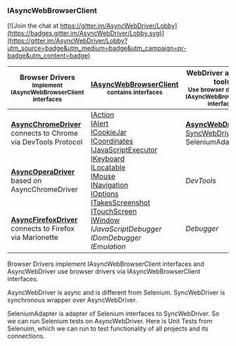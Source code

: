 ### IAsyncWebBrowserClient

[![Join the chat at https://gitter.im/AsyncWebDriver/Lobby](https://badges.gitter.im/AsyncWebDriver/Lobby.svg)](https://gitter.im/AsyncWebDriver/Lobby?utm_source=badge&utm_medium=badge&utm_campaign=pr-badge&utm_content=badge)


Browser Drivers<br><sub>Implement IAsyncWebBrowserClient interfaces</sub> | [IAsyncWebBrowserClient](https://github.com/ToCSharp/IAsyncWebBrowserClient/blob/master/IAsyncWebBrowserClient/IAsyncWebBrowserClient.cs)<br><sub>contains interfaces</sub> | WebDriver and other tools<br><sub>Use browser drivers via IAsyncWebBrowserClient interfaces</sub> 
--------------- | ---------------------- | -------------------------- 
**[AsyncChromeDriver](https://github.com/ToCSharp/AsyncChromeDriver)**<br>connects to Chrome via DevTools Protocol<td rowspan=3>[IAction](https://github.com/ToCSharp/IAsyncWebBrowserClient/blob/master/IAsyncWebBrowserClient/AsyncInteractions/IAction.cs)<br>[IAlert](https://github.com/ToCSharp/IAsyncWebBrowserClient/blob/master/IAsyncWebBrowserClient/AsyncInteractions/IAlert.cs)<br>[ICookieJar](https://github.com/ToCSharp/IAsyncWebBrowserClient/blob/master/IAsyncWebBrowserClient/BrowserOptions/ICookieJar.cs)<br>[ICoordinates](https://github.com/ToCSharp/IAsyncWebBrowserClient/blob/master/IAsyncWebBrowserClient/AsyncInteractions/ICoordinates.cs)<br>[IJavaScriptExecutor](https://github.com/ToCSharp/IAsyncWebBrowserClient/blob/master/IAsyncWebBrowserClient/AsyncInteractions/IJavascriptExecutor.cs)<br>[IKeyboard](https://github.com/ToCSharp/IAsyncWebBrowserClient/blob/master/IAsyncWebBrowserClient/AsyncInteractions/IKeyboard.cs)<br>[ILocatable](https://github.com/ToCSharp/IAsyncWebBrowserClient/blob/master/IAsyncWebBrowserClient/AsyncInteractions/ILocatable.cs)<br>[IMouse](https://github.com/ToCSharp/IAsyncWebBrowserClient/blob/master/IAsyncWebBrowserClient/AsyncInteractions/IMouse.cs)<br>[INavigation](https://github.com/ToCSharp/IAsyncWebBrowserClient/blob/master/IAsyncWebBrowserClient/AsyncInteractions/INavigation.cs)<br>[IOptions](https://github.com/ToCSharp/IAsyncWebBrowserClient/blob/master/IAsyncWebBrowserClient/BrowserOptions/IOptions.cs)<br>[ITakesScreenshot](https://github.com/ToCSharp/IAsyncWebBrowserClient/blob/master/IAsyncWebBrowserClient/AsyncInteractions/ITakesScreenshot.cs)<br>[ITouchScreen](https://github.com/ToCSharp/IAsyncWebBrowserClient/blob/master/IAsyncWebBrowserClient/AsyncInteractions/ITouchScreen.cs)<br>[IWindow](https://github.com/ToCSharp/IAsyncWebBrowserClient/blob/master/IAsyncWebBrowserClient/BrowserOptions/IWindow.cs)<br>_IJavaScriptDebugger_<br>_IDomDebugger_<br>_IEmulation_<br> | **[AsyncWebDriver](https://github.com/ToCSharp/AsyncWebDriver)**<br>[SyncWebDriver](https://github.com/ToCSharp/AsyncWebDriver/tree/master/AsyncWebDriver/SyncWrapper)<br> SeleniumAdapter 
**[AsyncOperaDriver](https://github.com/ToCSharp/AsyncOperaDriver)**<br>based on AsyncChromeDriver |  _DevTools_
**[AsyncFirefoxDriver](https://github.com/ToCSharp/AsyncWebDriver/tree/master/AsyncFirefoxDriver)**<br>connects to Firefox via Marionette | _Debugger_ 


Browser Drivers implement IAsyncWebBrowserClient interfaces and AsyncWebDriver use browser drivers via IAsyncWebBrowserClient interfaces. 

AsyncWebDriver is async and is different from Selenium. SyncWebDriver is synchronous wrapper over AsyncWebDriver.

SeleniumAdapter is adapter of Selenium interfaces to SyncWebDriver. So we can run Selenium tests on AsyncWebDriver. Here is Unit Tests from Selenuim, which we can run to test functionality of all projects and its connections.